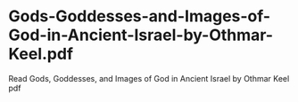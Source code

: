 # Gods-Goddesses-and-Images-of-God-in-Ancient-Israel-by-Othmar-Keel.pdf
Read Gods, Goddesses, and Images of God in Ancient Israel by Othmar Keel pdf
